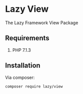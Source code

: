 # Lazy View
The Lazy Framework View Package

## Requirements
1. PHP 7.1.3

## Installation
Via composer:

```bash
composer require lazy/view
```
